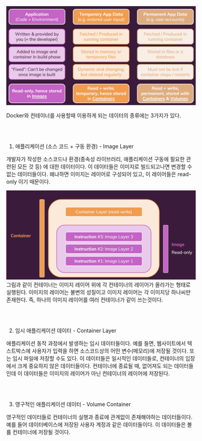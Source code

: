<img src="images/01/data.png">

Docker와 컨테이너를 사용할때 이용하게 되는 데이터의 종류에는 3가지가 있다.

<br/><br/>

1. 애플리케이션 (소스 코드 + 구동 환경) - Image Layer

개발자가 작성한 소스코드나 환경(종속성 라이브러리, 애플리케이션 구동에 필요한 관련된 모든 것 등) 에 대한 데이터이다. 이 데이터들은 이미지로 빌드되고나면 변경할 수 없는 데이터들이다. 왜냐하면 이미지는 레이어로 구성되어 있고, 이 레이어들은 read-only 이기 때문이다.

<img src="images/01/layer.png">
그림과 같이 컨테이너는 이미지 레이어 위에 각 컨테이너의 레이어가 올라가는 형태로 실행된다. 이미지의 레이어는 불변의 성질이고 이미지 레이어는 각 이미지당 하나씨만 존재한다. 즉, 하나의 이미지 레이어를 여러 컨테이너가 같이 쓰는것이다.

<br/><br/>

2. 임시 애플리케이션 데이터 - Container Layer

애플리케이션 동작 과정에서 발생하는 임시 데이터들이다. 예를 들면, 웹사이트에서 텍스트박스에 사용자가 입력을 하면 소스코드상의 어떤 변수(메모리)에 저장될 것이다. 또는 임시 파일에 저장할 수도 있다. 이 데이터들은 일시적인 데이터들로, 컨테이너의 입장에서 크게 중요하지 않은 데이터들이다. 컨테이너에 종료될 때, 없어져도 되는 데이터들인데 이 데이터들은 이미지의 레이어가 아닌 컨테이너의 레이어에 저장된다. 

<br/><br/>

3. 영구적인 애플리케이션 데이터 - Volume Container

영구적인 데이터들로 컨테이너의 실행과 종료에 관계없이 존재해야하는 데이터들이다. 예를 들어 데이터베이스에 저장된 사용자 계정과 같은 데이터들이다. 이 데이터들은 볼륨 컨테이너에 저장될 것이다.